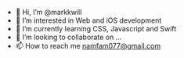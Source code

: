 - 👋 Hi, I’m @markkwill
- 👀 I’m interested in Web and iOS development
- 🌱 I’m currently learning CSS, Javascript and Swift
- 💞️ I’m looking to collaborate on ...
- 📫 How to reach me namfam077@gmail.com

<!---
markkwill/markkwill is a ✨ special ✨ repository because its `README.md` (this file) appears on your GitHub profile.
You can click the Preview link to take a look at your changes.
--->
